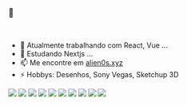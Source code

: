 ### 👋

<div align="center">
<img height="10rem" src="https://github-readme-stats.vercel.app/api/top-langs/?username=alien0s&show_icons=true&theme=algolia&locale=pt-BR&border_radius=4&hide_border=true&layout=compact&langs_count=9" />
<img height="10rem" src="https://github-readme-stats.vercel.app/api?username=alien0s&layout=compact&show_icons=true&show=contribs,prs&theme=algolia&locale=pt-BR&border_radius=4&hide_border=true&count_private=true" />
</div>

- 🔭 Atualmente trabalhando com React, Vue ...
- 🌱 Estudando Nextjs ...
- 📫 Me encontre em [alien0s.xyz](https://alien0s.xyz)
- ⚡ Hobbys: Desenhos, Sony Vegas, Sketchup 3D


![](https://img.shields.io/badge/--E34F26.svg?style=flat&logoColor=FAFAFF&logo=html5)
![](https://img.shields.io/badge/--4FC08D.svg?style=flat&logoColor=FAFAFF&logo=vue.js)
![](https://img.shields.io/badge/--1572b6.svg?style=flat&logoColor=FAFAFF&logo=css3)
![](https://img.shields.io/badge/--7952B3.svg?style=flat&logoColor=FAFAFF&logo=bootstrap)
![](https://img.shields.io/badge/--4479A1.svg?style=flat&logoColor=FAFAFF&logo=mysql)
![](https://img.shields.io/badge/--339933.svg?style=flat&logoColor=FAFAFF&logo=node.js)
![](https://img.shields.io/badge/--F7DF1E.svg?style=flat&logoColor=0D0D0D&logo=javascript)
![](https://img.shields.io/badge/--777BB4.svg?style=flat&logoColor=FAFAFF&logo=php)
![](https://img.shields.io/badge/--DD0031.svg?style=flat&logoColor=FAFAFF&logo=angular)
![](https://img.shields.io/badge/--47848F.svg?style=flat&logoColor=FAFAFF&logo=electron)
